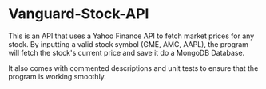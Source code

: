 # Vanguard-Stock-API

This is an API that uses a Yahoo Finance API to fetch market prices for any stock. By inputting a valid stock symbol (GME, AMC, AAPL), the program will 
fetch the stock's current price and save it do a MongoDB Database.

It also comes with commented descriptions and unit tests to ensure that the program is working smoothly.
